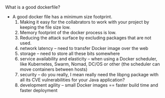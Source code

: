 What is a good dockerfile?


- A good docker file has a minimum size footprint.
    1. Making it easy for the collabrators to work with your project by keeping the file size low.
    2. Memory footprint of the docker process is low.
    3. Reducing the attack surface by excluding packages that are not used.
    1. network latency – need to transfer Docker image over the web
    1. storage – need to store all these bits somewhere
    1. service availability and elasticity – when using a Docker scheduler, like Kubernetes, Swarm, Nomad, DC/OS or other (the scheduler can move containers between hosts)
    1. security – do you really, I mean really need the libpng package with all its CVE vulnerabilities for your Java application?
    1. development agility – small Docker images == faster build time and faster deployment
